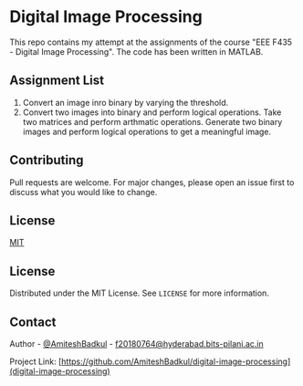 # Digital Image Processing

This repo contains my attempt at the assignments of the course "EEE F435 - Digital Image Processing". The code has been written in MATLAB.

## Assignment List
1. Convert an image inro binary by varying the threshold.
2. Convert two images into binary and perform logical operations. Take two matrices and perform arthmatic operations. Generate two binary images and perform logical operations to get a meaningful image.

## Contributing
Pull requests are welcome. For major changes, please open an issue first to discuss what you would like to change.


## License
[MIT](https://github.com/AmiteshBadkul/digital-image-processing/blob/master/LICENSE)

<!-- LICENSE -->
## License

Distributed under the MIT License. See `LICENSE` for more information.

<!-- CONTACT -->
## Contact

Author - [@AmiteshBadkul](https://github.com/AmiteshBadkul) - f20180764@hyderabad.bits-pilani.ac.in

Project Link: [https://github.com/AmiteshBadkul/digital-image-processing](digital-image-processing)
